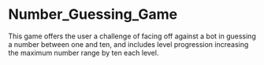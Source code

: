 # Number_Guessing_Game
This game offers the user a challenge of facing off against a bot in guessing a number between one and ten, and includes level progression increasing the maximum number range by ten each level.
